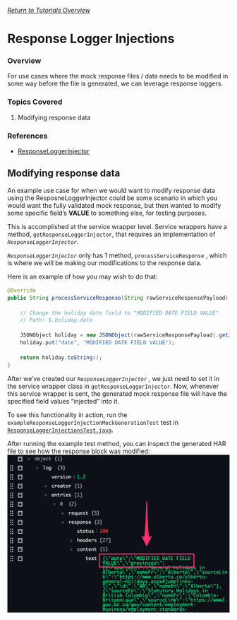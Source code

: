 [_Return to Tutorials Overview_](../README.md)

# Response Logger Injections

### Overview

For use cases where the mock response files / data needs to be modified in some way before the file is generated, we can leverage response loggers.

### Topics Covered

1. Modifying response data

### References
- [ResponseLoggerInjector](../../NST/src/main/java/com/ebay/service/logger/injection/ResponseLoggerInjector.java)

## Modifying response data

An example use case for when we would want to modify response data using the ResposneLoggerInjector could be some scenario in which you would want the fully validated mock response, but then wanted to modify some specific field’s **VALUE** to something else, for testing purposes.

This is accomplished at the service wrapper level. Service wrappers have a method, `getResponseLoggerInjector`, that requires an implementation of *`ResponseLoggerInjector`.* 

*`ResponseLoggerInjector`* only has 1 method, `processServiceResponse` , which is where we will be making our modifications to the response data. 

Here is an example of how you may wish to do that:

```java
@Override
public String processServiceResponse(String rawServiceResponsePayload) {

    // Change the holiday date field to "MODIFIED DATE FIELD VALUE"
    // Path: $.holiday.date

    JSONObject holiday = new JSONObject(rawServiceResponsePayload).getJSONObject("holiday");
    holiday.put("date", "MODIFIED DATE FIELD VALUE");

    return holiday.toString();
}
```

After we’ve created our *`ResponseLoggerInjector` ,* we just need to set it in the service wrapper class in `getResponseLoggerInjector`. Now, whenever this service wrapper is sent, the generated mock response file will have the specified field values “injected” into it.

To see this functionality in action, run the `exampleResponseLoggerInjectionMockGenerationTest` test in [`ResponseLoggerInjectionsTest.java`](src/test/java/responseloggerinjectionstutorial/ResponseLoggerInjectionsTest.java).

After running the example test method, you can inspect the generated HAR file to see how the response block was modified:
![](src/test/resources/modifiedDateFieldValue.png)